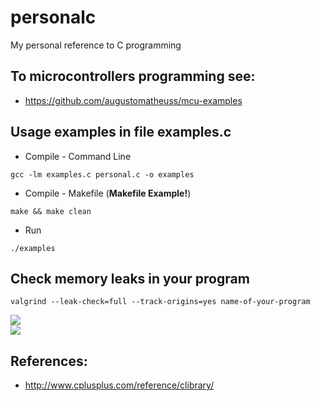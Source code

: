 # personalc
My personal reference to C programming  

## To microcontrollers programming see:  
* https://github.com/augustomatheuss/mcu-examples  

## Usage examples in file examples.c  
* Compile - Command Line 
```
gcc -lm examples.c personal.c -o examples
```  
* Compile - Makefile (**Makefile Example!**)
```
make && make clean
```
* Run
```
./examples
```

## Check memory leaks in your program  
```
valgrind --leak-check=full --track-origins=yes name-of-your-program
```

![](https://github.com/augustomatheuss/personalc/blob/master/img/screenshot-examples-1.png)  
![](https://github.com/augustomatheuss/personalc/blob/master/img/screenshot-examples-2.png)  

## References:  
* http://www.cplusplus.com/reference/clibrary/  

